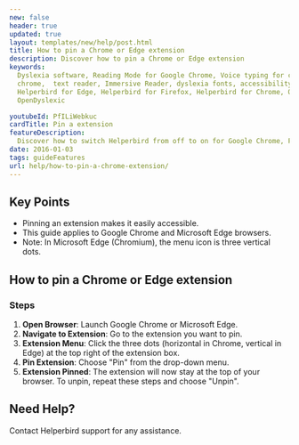 ```yaml
---
new: false
header: true
updated: true
layout: templates/new/help/post.html
title: How to pin a Chrome or Edge extension
description: Discover how to pin a Chrome or Edge extension
keywords:
  Dyslexia software, Reading Mode for Google Chrome, Voice typing for chrome, Text to speech for
  chrome,  text reader, Immersive Reader, dyslexia fonts, accessibility software, dyslexia software,
  Helperbird for Edge, Helperbird for Firefox, Helperbird for Chrome, Opendyslexic for Chrome,
  OpenDyslexic

youtubeId: PfILiWebkuc
cardTitle: Pin a extension
featureDescription:
  Discover how to switch Helperbird from off to on for Google Chrome, Firefox, Safari, and Edge.
date: 2016-01-03
tags: guideFeatures
url: help/how-to-pin-a-chrome-extension/
---
```



## Key Points

- Pinning an extension makes it easily accessible.
- This guide applies to Google Chrome and Microsoft Edge browsers.
- Note: In Microsoft Edge (Chromium), the menu icon is three vertical dots.

## How to pin a Chrome or Edge extension

### Steps

1. **Open Browser**: Launch Google Chrome or Microsoft Edge.
2. **Navigate to Extension**: Go to the extension you want to pin.
3. **Extension Menu**: Click the three dots (horizontal in Chrome, vertical in Edge) at the top right of the extension box.
4. **Pin Extension**: Choose "Pin" from the drop-down menu.
5. **Extension Pinned**: The extension will now stay at the top of your browser. To unpin, repeat these steps and choose "Unpin".

## Need Help?

Contact Helperbird support for any assistance.
